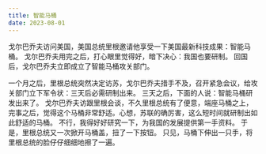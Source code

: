 ```yaml
---
title: 智能马桶
date: 2023-08-01
---
```


戈尔巴乔夫访问美国，美国总统里根邀请他享受一下美国最新科技成果：智能马桶。 戈尔巴乔夫用完之后，打心眼里觉得好，暗下决心：我国也要研制。 回国后，戈尔巴乔夫立即成立了智能马桶攻关部门。

一个月之后，里根总统突然决定访苏，戈尔巴乔夫措手不及，召开紧急会议，给攻关部门立下军令状：三天后必需研制出来。 三天之后，下面的人说：智能马桶研发出来了。 戈尔巴乔夫访跟里根会谈，不久里根总统有了便意，端座马桶之上，完事之后，觉得这个马桶非常舒适。心想，苏联的确厉害，这么短时间就研制出如此舒适的马桶。 不行，我得好好研究一下，为我国的发展提供第一手资料。 于是，里根总统又一次掀开马桶盖，扭了一下按钮。 只见，马桶下伸出一只手，将里根总统的脸仔仔细细地擦了一遍。